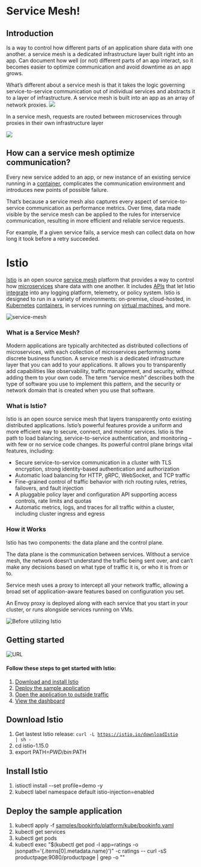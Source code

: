# Service Mesh!
## Introduction
Is a way to control how different parts of an application share data with one another. a service mesh is a dedicated infrastructure layer built right into an app. Can document how well (or not) different parts of an app interact, so it becomes easier to optimize communication and avoid downtime as an app grows.



What’s different about a service mesh is that it takes the logic governing service-to-service communication out of individual services and abstracts it to a layer of infrastructure. A service mesh is built into an app as an array of network proxies.
![](https://www.redhat.com/cms/managed-files/web-proxy-1680.png)

In a service mesh, requests are routed between microservices through proxies in their own infrastructure layer

![](https://www.redhat.com/cms/managed-files/service-mesh-1680.png)
 ## How can a service mesh optimize communication?

Every new service added to an app, or new instance of an existing service running in a [container](https://www.redhat.com/en/topics/containers/whats-a-linux-container), complicates the communication environment and introduces new points of possible failure.

That’s because a service mesh also captures every aspect of service-to-service communication as performance metrics. Over time, data made visible by the service mesh can be applied to the rules for interservice communication, resulting in more efficient and reliable service requests.

For example, If a given service fails, a service mesh can collect data on how long it took before a retry succeeded.

# Istio 
[Istio](https://istio.io/) is an open source [service mesh](https://www.redhat.com/en/topics/microservices/what-is-a-service-mesh) platform that provides a way to control how [microservices](https://www.redhat.com/en/topics/microservices/what-are-microservices) share data with one another. It includes [APIs](https://www.redhat.com/en/topics/api/what-are-application-programming-interfaces) that let Istio [integrate](https://www.redhat.com/en/topics/integration/what-is-integration) into any logging platform, telemetry, or policy system. Istio is designed to run in a variety of environments: on-premise, cloud-hosted, in [Kubernetes](https://www.redhat.com/en/topics/containers/what-is-kubernetes)  [containers](https://www.redhat.com/en/topics/containers), in services running on [virtual machines](https://www.redhat.com/en/topics/virtualization/what-is-a-virtual-machine), and more.

![service-mesh](https://istio.io/latest/img/service-mesh.svg)
### What is a Service Mesh?[](https://istio.io/latest/about/service-mesh/#what-is-a-service-mesh)

Modern applications are typically architected as distributed collections of microservices, with each collection of microservices performing some discrete business function. A service mesh is a dedicated infrastructure layer that you can add to your applications. It allows you to transparently add capabilities like observability, traffic management, and security, without adding them to your own code. The term “service mesh” describes both the type of software you use to implement this pattern, and the security or network domain that is created when you use that software.

### What is Istio?[](https://istio.io/latest/about/service-mesh/#what-is-istio)

Istio is an open source service mesh that layers transparently onto existing distributed applications. Istio’s powerful features provide a uniform and more efficient way to secure, connect, and monitor services. Istio is the path to load balancing, service-to-service authentication, and monitoring – with few or no service code changes. Its powerful control plane brings vital features, including:

-   Secure service-to-service communication in a cluster with TLS encryption, strong identity-based authentication and authorization
-   Automatic load balancing for HTTP, gRPC, WebSocket, and TCP traffic
-   Fine-grained control of traffic behavior with rich routing rules, retries, failovers, and fault injection
-   A pluggable policy layer and configuration API supporting access controls, rate limits and quotas
-   Automatic metrics, logs, and traces for all traffic within a cluster, including cluster ingress and egress

### How it Works[](https://istio.io/latest/about/service-mesh/#how-it-works)

Istio has two components: the data plane and the control plane.

The data plane is the communication between services. Without a service mesh, the network doesn’t understand the traffic being sent over, and can’t make any decisions based on what type of traffic it is, or who it is from or to.

Service mesh uses a proxy to intercept all your network traffic, allowing a broad set of application-aware features based on configuration you set.

An Envoy proxy is deployed along with each service that you start in your cluster, or runs alongside services running on VMs.

![Before utilizing Istio](https://istio.io/latest/img/service-mesh-before.svg)


## Getting started
![URL](https://istio.io/latest/docs/setup/getting-started/)
#### Follow these steps to get started with Istio:
1.  [Download and install Istio](https://istio.io/latest/docs/setup/getting-started/#download)
2.  [Deploy the sample application](https://istio.io/latest/docs/setup/getting-started/#bookinfo)
3.  [Open the application to outside traffic](https://istio.io/latest/docs/setup/getting-started/#ip)
4.  [View the dashboard](https://istio.io/latest/docs/setup/getting-started/#dashboard)

## Download Istio
1. Get lastest Istio release: <code>curl -L https://istio.io/downloadIstio | sh - </code>
2. cd istio-1.15.0
3. export PATH=$PWD/bin:$PATH
## Install Istio

1. istioctl install --set profile=demo -y
2. kubectl label namespace default istio-injection=enabled
## Deploy the sample application
1. kubectl apply -f [samples/bookinfo/platform/kube/bookinfo.yaml](https://raw.githubusercontent.com/istio/istio/release-1.15/samples/bookinfo/platform/kube/bookinfo.yaml)
2. kubectl get services
3. kubectl get pods
4. kubectl exec "$(kubectl get pod -l app=ratings -o jsonpath='{.items[0].metadata.name}')" -c ratings -- curl -sS productpage:9080/productpage | grep -o "<title>.*</title>"

